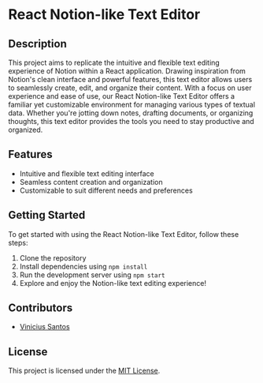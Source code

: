 # React Notion-like Text Editor

## Description
This project aims to replicate the intuitive and flexible text editing experience of Notion within a React application. Drawing inspiration from Notion's clean interface and powerful features, this text editor allows users to seamlessly create, edit, and organize their content. With a focus on user experience and ease of use, our React Notion-like Text Editor offers a familiar yet customizable environment for managing various types of textual data. Whether you're jotting down notes, drafting documents, or organizing thoughts, this text editor provides the tools you need to stay productive and organized.

## Features
- Intuitive and flexible text editing interface
- Seamless content creation and organization
- Customizable to suit different needs and preferences

## Getting Started
To get started with using the React Notion-like Text Editor, follow these steps:
1. Clone the repository
2. Install dependencies using `npm install`
3. Run the development server using `npm start`
4. Explore and enjoy the Notion-like text editing experience!

## Contributors
- [Vinicius Santos](https://github.com/viniciusmtsantos)

## License
This project is licensed under the [MIT License](LICENSE).
